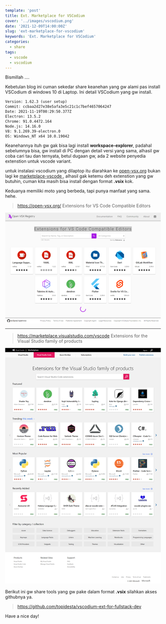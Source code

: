 ```yaml
---
template: 'post'
title: Ext. Marketplace for VSCodium
cover: '../images/vscodium.png'
date: '2021-12-09T14:00:00Z'
slug: 'ext-marketplace-for-vscodium'
keywords: 'Ext. Marketplace for VSCodium'
categories:
  - share
tags:
  - vscode
  - vscodium
---
```


Bismillah ....

Kebetulan blog ini cuman sekedar share keanehan yang gw alami pas install VSCodium di windows 10 di Laptop. Ini detail VSCodium yang gw install.

```
Version: 1.62.3 (user setup)
Commit: ccbaa2d27e38e5afa3e5c21c1c7bef4657064247
Date: 2021-11-19T00:29:50.377Z
Electron: 13.5.2
Chrome: 91.0.4472.164
Node.js: 14.16.0
V8: 9.1.269.39-electron.0
OS: Windows_NT x64 10.0.19042
```

Keanehannya ituh gw gak bisa lagi install **workspace-explorer**, padahal sebelumnya bisa, gw install di PC dengan detail versi yang sama, alhasil gw coba cari tau dan ternyata, betul dugaan gw, ada 2 website penyedia extenstion untuk vscode variant.

untuk instalasi vscodium yang dilaptop itu diarahkan ke [open-vsx.org](https://open-vsx.org/) bukan lagi ke [marketplace-vscode ](https://marketplace.visualstudio.com/vscode), alhasil gak ketemu deh extenstion yang gw butuhin, cuman kita masih bisa install dengan format **.vsix** kok.

Keduanya memiliki moto yang berbeda, tapi punya manfaat yang sama. hehe.

> https://open-vsx.org/
> Extensions for VS Code Compatible Editors

![VSCodium](../images/open-vsx-org.png)

---

> https://marketplace.visualstudio.com/vscode
> Extensions for the Visual Studio family of products

![VSCode](../images/marketplace-vscode.png)

Berikut ini gw share tools yang gw pake dalam format **.vsix** silahkan akses githubnya ya.

> https://github.com/topidesta/vscodium-ext-for-fullstack-dev

Have a nice day!